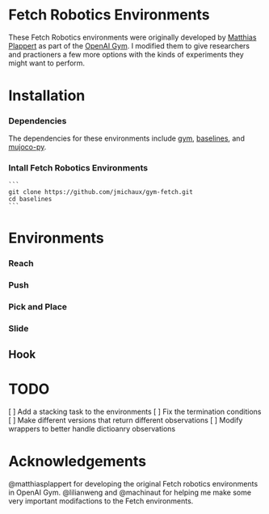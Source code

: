# Fetch Robotics Environments

These Fetch Robotics environments were originally developed by [Matthias Plappert](https://github.com/matthiasplappert) as part of the [OpenAI Gym](https://github.com/openai/gym/tree/master/gym/envs/robotics).  I modified them to give researchers and practioners a few more options with the kinds of experiments they might want to perform.

# Installation
### Dependencies
The dependencies for these environments include [gym](https://github.com/openai/gym), [baselines](https://github.com/openai/baselines), and [mujoco-py](https://github.com/openai/mujoco-py).

### Intall Fetch Robotics Environments
    ```
    git clone https://github.com/jmichaux/gym-fetch.git
    cd baselines
    ```
# Environments
### Reach

### Push

### Pick and Place

### Slide

## Hook


# TODO
[ ] Add a stacking task to the environments
[ ] Fix the termination conditions
[ ] Make different versions that return different observations
[ ] Modify wrappers to better handle dictioanry observations 

# Acknowledgements
@matthiasplappert for developing the original Fetch robotics environments in OpenAI Gym. @lilianweng and @machinaut for helping me make some very important modifactions to the Fetch environments.
